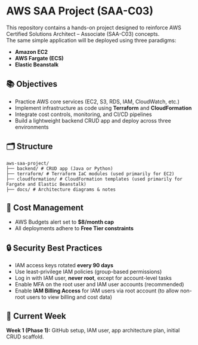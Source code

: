 # AWS SAA Project (SAA-C03)

This repository contains a hands-on project designed to reinforce AWS Certified Solutions Architect – Associate (SAA-C03) concepts.  
The same simple application will be deployed using three paradigms:
- **Amazon EC2**
- **AWS Fargate (ECS)**
- **Elastic Beanstalk**

## 📚 Objectives
- Practice AWS core services (EC2, S3, RDS, IAM, CloudWatch, etc.)
- Implement infrastructure as code using **Terraform** and **CloudFormation**
- Integrate cost controls, monitoring, and CI/CD pipelines
- Build a lightweight backend CRUD app and deploy across three environments

## 🗂 Structure
```
aws-saa-project/
├── backend/ # CRUD app (Java or Python)
├── terraform/ # Terraform IaC modules (used primarily for EC2)
├── cloudformation/ # CloudFormation templates (used primarily for Fargate and Elastic Beanstalk)
├── docs/ # Architecture diagrams & notes
```

## 🚀 Cost Management
- AWS Budgets alert set to **$8/month cap**
- All deployments adhere to **Free Tier constraints**

## 🔒 Security Best Practices
- IAM access keys rotated **every 90 days**
- Use least-privilege IAM policies (group-based permissions)
- Log in with IAM user, **never root**, except for account-level tasks
- Enable MFA on the root user and IAM user accounts (recommended)
- Enable **IAM Billing Access** for IAM users via root account
  (to allow non-root users to view billing and cost data)

## 🧩 Current Week
**Week 1 (Phase 1):** GitHub setup, IAM user, app architecture plan, initial CRUD scaffold.

